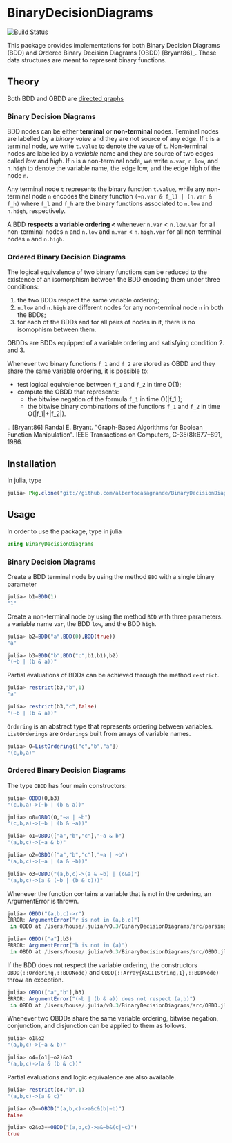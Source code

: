 # BinaryDecisionDiagrams

[![Build Status](https://travis-ci.org/albertocasagrande/BinaryDecisionDiagrams.svg?branch=master)](https://travis-ci.org/albertocasagrande/BinaryDecisionDiagrams)

This package provides implementations for both Binary Decision Diagrams (BDD)
and Ordered Binary Decision Diagrams (OBDD) [Bryant86]_. These data structures
are meant to represent binary functions.

## Theory

Both BDD and OBDD are [directed graphs][digraph]

### Binary Decision Diagrams

BDD nodes can be either **terminal** or **non-terminal** nodes.
Terminal nodes are labelled by a *binary value* and they are not source of any
edge. If `t` is a terminal node, we write `t.value` to denote the value of `t`.
Non-terminal nodes are labelled by a *variable* name and they
are source of two edges called *low* and *high*. If `n` is a non-terminal
node, we write `n.var`, `n.low`, and `n.high` to denote the variable name,
the edge low, and the edge high of the node `n`.

Any terminal node `t` represents the binary function `t.value`, while
any non-terminal node `n` encodes the binary function
`(~n.var & f_l) | (n.var & f_h)` where `f_l` and `f_h` are the binary
functions associated to `n.low` and `n.high`, respectively.

A BDD **respects a variable ordering <** whenever `n.var` < `n.low.var`
for all non-terminal nodes `n` and `n.low` and `n.var` < `n.high.var`
for all non-terminal nodes `n` and `n.high`.

### Ordered Binary Decision Diagrams

The logical equivalence of two binary functions can be reduced to the
existence of an isomorphism between the BDD encoding them under three conditions:

1. the two BDDs respect the same variable ordering;
2. `n.low` and `n.high` are different nodes for any non-terminal node `n` in
   both the BDDs;
3. for each of the BDDs and for all pairs of nodes in it, there is no
   isomophism between them.

OBDDs are BDDs equipped of a variable ordering and satisfying condition 2. and 3.

Whenever two binary functions `f_1` and `f_2` are stored as OBDD and they share
the same variable ordering, it is possible to:
* test logical equivalence between `f_1` and `f_2` in time O(1);
* compute the OBDD that represents:
  * the bitwise negation of the formula `f_1` in time O(|f_1|);
  * the bitwise binary combinations of the functions `f_1` and `f_2` in time O(|f_1|+|f_2|).

.. [Bryant86] Randal E. Bryant. "Graph-Based Algorithms for Boolean Function Manipulation".
              IEEE Transactions on Computers, C-35(8):677–691, 1986.

[digraph]: https://en.wikipedia.org/wiki/Directed_graph

## Installation

In julia, type
```julia
julia> Pkg.clone("git://github.com/albertocasagrande/BinaryDecisionDiagrams.git")
```

## Usage

In order to use the package, type in julia
```julia
using BinaryDecisionDiagrams
```

### Binary Decision Diagrams

Create a BDD terminal node by using the method `BDD` with a single binary parameter  
```julia
julia> b1=BDD(1)
"1"
```

Create a non-terminal node by using the method `BDD` with three parameters:
a variable name `var`, the BDD `low`, and the BDD `high`.  
```julia
julia> b2=BDD("a",BDD(0),BDD(true))
"a"

julia> b3=BDD("b",BDD("c",b1,b1),b2)
"(~b | (b & a))"
```

Partial evaluations of BDDs can be achieved through the method `restrict`.
```julia
julia> restrict(b3,"b",1)
"a"

julia> restrict(b3,"c",false)
"(~b | (b & a))"
```

`Ordering` is an abstract type that represents ordering between variables.
`ListOrdering`s are `Ordering`s built from arrays of variable names.
```julia
julia> O=ListOrdering(["c","b","a"])
"(c,b,a)"
```

### Ordered Binary Decision Diagrams

The type `OBDD` has four main constructors:
```julia
julia> OBDD(O,b3)
"(c,b,a)->(~b | (b & a))"

julia> o0=OBDD(O,"~a | ~b")
"(c,b,a)->(~b | (b & ~a))"

julia> o1=OBDD(["a","b","c"],"~a & b")
"(a,b,c)->(~a & b)"

julia> o2=OBDD(["a","b","c"],"~a | ~b")
"(a,b,c)->(~a | (a & ~b))"

julia> o3=OBDD("(a,b,c)->(a & ~b) | (c&a)")
"(a,b,c)->(a & (~b | (b & c)))"
```

Whenever the function contains a variable that is not in the ordering, an
ArgumentError is thrown.
```julia
julia> OBDD("(a,b,c)->r")
ERROR: ArgumentError("r is not in (a,b,c)")
 in OBDD at /Users/house/.julia/v0.3/BinaryDecisionDiagrams/src/parsing.jl:91

julia> OBDD(["a"],b3)
ERROR: ArgumentError("b is not in (a)")
 in OBDD at /Users/house/.julia/v0.3/BinaryDecisionDiagrams/src/OBDD.jl:10
```

If the BDD does not respect the variable ordering, the constructors
`OBDD(::Ordering,::BDDNode)` and `OBDD(::Array{ASCIIString,1},::BDDNode)`
throw an exception.
```julia
julia> OBDD(["a","b"],b3)
ERROR: ArgumentError("(~b | (b & a)) does not respect (a,b)")
 in OBDD at /Users/house/.julia/v0.3/BinaryDecisionDiagrams/src/OBDD.jl:10
```

Whenever two OBDDs share the same variable ordering, bitwise
negation, conjunction, and disjunction can be applied to them as follows.
```julia
julia> o1&o2
"(a,b,c)->(~a & b)"

julia> o4=(o1|~o2)&o3
"(a,b,c)->(a & (b & c))"
```

Partial evaluations and logic equivalence are also available.
```julia
julia> restrict(o4,"b",1)
"(a,b,c)->(a & c)"

julia> o3==OBDD("(a,b,c)->a&c&(b|~b)")
false

julia> o2&o3==OBDD("(a,b,c)->a&~b&(c|~c)")
true
```
